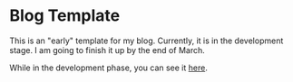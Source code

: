 # Blog Template
This is an "early" template for my blog. Currently, it is in the development stage. I am going to finish it up by the end of March.

While in the development phase, you can see it [here](https://onianidavid.github.io/Blogplate/).
